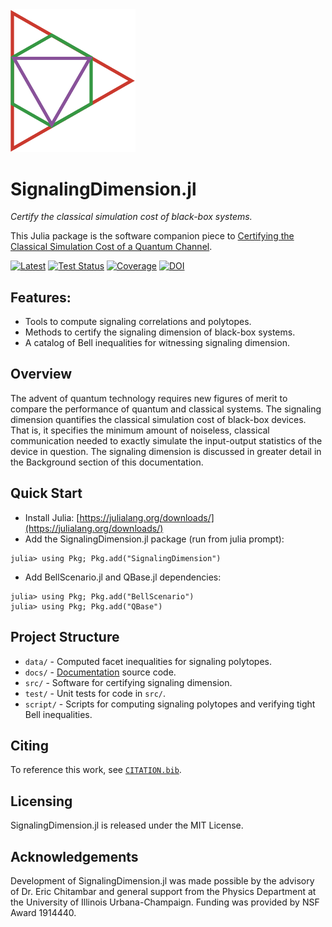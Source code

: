  <img src="docs/src/assets/logo.png" alt="logo" width="200">

# SignalingDimension.jl

*Certify the classical simulation cost of black-box systems.*

This Julia package is the software companion piece to [Certifying the Classical Simulation Cost of a Quantum Channel](https://arxiv.org/abs/2102.12543).

[![Latest](https://img.shields.io/badge/docs-latest-blue.svg)](https://ChitambarLab.github.io/SignalingDimension.jl/dev)
[![Test Status](https://github.com/ChitambarLab/SignalingDimension.jl/actions/workflows/run_tests.yml/badge.svg?branch=main)](https://github.com/ChitambarLab/SignalingDimension.jl/actions/workflows/run_tests.yml)
[![Coverage](https://codecov.io/gh/ChitambarLab/SignalingDimension.jl/branch/main/graph/badge.svg)](https://codecov.io/gh/chitambarlab/SignalingDimension.jl)
[![DOI](https://zenodo.org/badge/325364520.svg)](https://zenodo.org/badge/latestdoi/325364520)

## Features:
* Tools to compute signaling correlations and polytopes.
* Methods to certify the signaling dimension of black-box systems.
* A catalog of Bell inequalities for witnessing signaling dimension.

## Overview

The advent of quantum technology requires new figures of merit to compare the performance
of quantum and classical systems.
The signaling dimension quantifies the classical
simulation cost of black-box devices.
That is, it specifies the minimum amount of noiseless, classical communication
needed to exactly simulate the input-output statistics of the device in question.
The signaling dimension is discussed in greater detail in the Background section
of this documentation.

## Quick Start

* Install Julia: [https://julialang.org/downloads/](https://julialang.org/downloads/)
* Add the SignalingDimension.jl package (run from julia prompt):

```
julia> using Pkg; Pkg.add("SignalingDimension")
```

* Add BellScenario.jl and QBase.jl dependencies:

```
julia> using Pkg; Pkg.add("BellScenario")
julia> using Pkg; Pkg.add("QBase")
```

## Project Structure

* `data/` - Computed facet inequalities for signaling polytopes.
* `docs/` - [Documentation](https://chitambarlab.github.io/SignalingDimension.jl/dev/) source code.
* `src/` - Software for certifying signaling dimension.
* `test/` - Unit tests for code in `src/`.
* `script/` - Scripts for computing signaling polytopes and verifying tight Bell inequalities.

## Citing

To reference this work, see [`CITATION.bib`](https://github.com/ChitambarLab/SignalingDimension.jl/blob/main/CITATION.bib).

## Licensing

SignalingDimension.jl is released under the MIT License.

## Acknowledgements

Development of SignalingDimension.jl was made possible by the advisory of Dr. Eric Chitambar and general support from the Physics Department at the University of Illinois Urbana-Champaign. Funding was provided by NSF Award 1914440.
